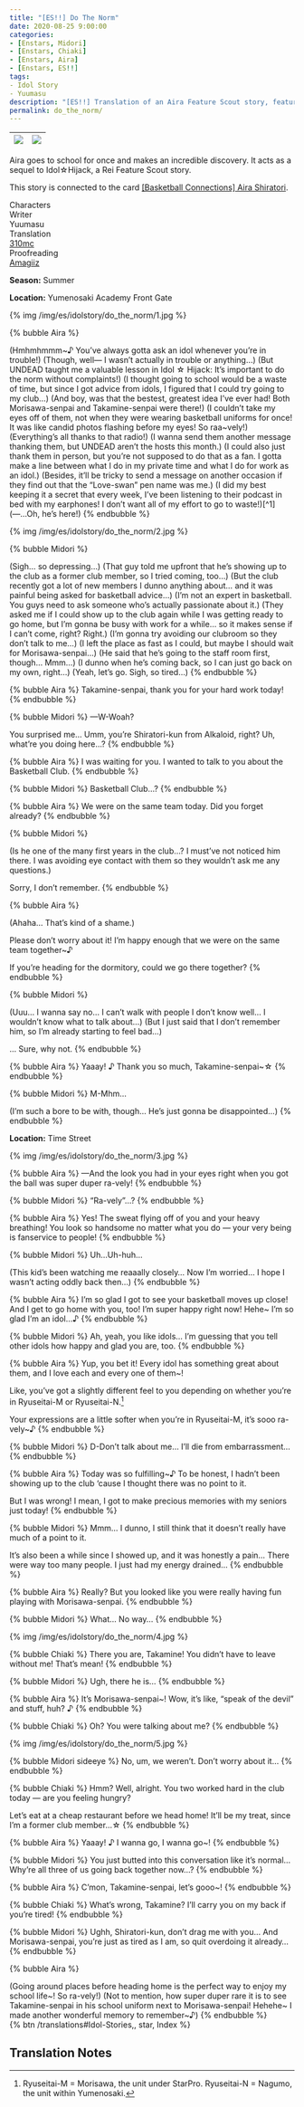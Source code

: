 ```yaml
---
title: "[ES!!] Do The Norm"
date: 2020-08-25 9:00:00
categories:
- [Enstars, Midori]
- [Enstars, Chiaki]
- [Enstars, Aira]
- [Enstars, ES!!]
tags:
- Idol Story
- Yuumasu
description: "[ES!!] Translation of an Aira Feature Scout story, featuring Midori and Chiaki. Aira goes to school for once and makes an incredible discovery."
permalink: do_the_norm/
---
```

![](https://static.wikia.nocookie.net/ensemble-stars/images/8/8a/%28Basketball_Connections%29_Aira_Shiratori_M.png)|![](https://static.wikia.nocookie.net/ensemble-stars/images/1/1f/%28Basketball_Connections%29_Aira_Shiratori_M_Bloomed.png)
:-:|:-:

Aira goes to school for once and makes an incredible discovery. It acts as a sequel to Idol☆Hijack, a Rei Feature Scout story.

This story is connected to the card [[Basketball Connections] Aira Shiratori](https://ensemble-stars.fandom.com/wiki/(Basketball_Connections)_Aira_Shiratori).

<div class="three-wrapper" style="--storyColor:#965e7d;--storyColor-rgb:150,94,125;--storyColor-h:326.8;--storyColor-s: 23%;--storyColor-l:47.8%;">
    <div class="info-area">
        <div class="info">
            <div class="info-item characters">
                <div class="label">
                    Characters
                </div>
                <div class="value">
								<a href="/categories/Enstars/Chiaki" character="Chiaki"></a>
								<a href="/categories/Enstars/Midori" character="Midori"></a>
		            <a href="/categories/Enstars/Aira" character="Aira"></a>
                </div>
            </div>
            <div class="info-item one">
                <div class="label">
                    Writer
                </div>
                <div class="value">
                    Yuumasu
                </div>
            </div>
            <div class="info-item two">
                <div class="label">
                    Translation
                </div>
                <div class="value">
                    <a href="/about">310mc</a>
                </div>
            </div>
            <div class="info-item three">
                <div class="label">
                   Proofreading
                </div>
                <div class="value">
                    <a href="https://ensemble-stars.fandom.com/wiki/User:Amagiiz">Amagiiz</a>
                </div>
            </div>
        </div>
    </div>
</div>

<!-- more -->

<div class="msr-season summer">
    <p><span><b>Season:</b> Summer</span></p>
</div>

<div class="msr-location">
    <p><span><b>Location:</b> Yumenosaki Academy Front Gate</span></p>
</div>

{% img /img/es/idolstory/do_the_norm/1.jpg %}

{% bubble Aira %}
<th>(Hmhmhmmm~♪ You’ve always gotta ask an idol whenever you’re in trouble!)</th>

<th>(Though, well— I wasn’t actually in trouble or anything…)</th>

<th>(But UNDEAD taught me a valuable lesson in Idol ☆ Hijack: It’s important to do the norm without complaints!)</th>

<th>(I thought going to school would be a waste of time, but since I got advice from idols, I figured that I could try going to my club…)</th>

<th>(And boy, was that the bestest, greatest idea I’ve ever had! Both Morisawa-senpai and Takamine-senpai were there!)</th>

<th>(I couldn’t take my eyes off of them, not when they were wearing basketball uniforms for once! It was like candid photos flashing before my eyes! So raa~vely!)</th>

<th>(Everything’s all thanks to that radio!)</th>

<th>(I wanna send them another message thanking them, but UNDEAD aren’t the hosts this month.)</th>

<th>(I could also just thank them in person, but you’re not supposed to do that as a fan. I gotta make a line between what I do in my private time and what I do for work as an idol.)</th>

<th>(Besides, it’ll be tricky to send a message on another occasion if they find out that the “Love-swan” pen name was me.)</th>

<th>(I did my best keeping it a secret that every week, I’ve been listening to their podcast in bed with my earphones! I don’t want all of my effort to go to waste!)</th>[^1]

<th>(—…Oh, he’s here!)</th>
{% endbubble %}

{% img /img/es/idolstory/do_the_norm/2.jpg %}

{% bubble Midori %}
<th>(Sigh… so depressing…)</th>

<th>(That guy told me upfront that he’s showing up to the club as a former club member, so I tried coming, too…)</th>

<th>(But the club recently got a lot of new members I dunno anything about… and it was painful being asked for basketball advice…)</th>

<th>(I’m not an expert in basketball. You guys need to ask someone who’s actually passionate about it.)</th>

<th>(They asked me if I could show up to the club again while I was getting ready to go home, but I’m gonna be busy with work for a while… so it makes sense if I can’t come, right? Right.)</th>

<th>(I’m gonna try avoiding our clubroom so they don’t talk to me…)</th>

<th>(I left the place as fast as I could, but maybe I should wait for Morisawa-senpai…)</th>

<th>(He said that he’s going to the staff room first, though… Mmm…)</th>

<th>(I dunno when he’s coming back, so I can just go back on my own, right…)</th>

<th>(Yeah, let’s go. Sigh, so tired…)</th>
{% endbubble %}

{% bubble Aira %}
Takamine-senpai, thank you for your hard work today!
{% endbubble %}

{% bubble Midori %}
—W-Woah?

You surprised me… Umm, you’re Shiratori-kun from Alkaloid, right? Uh, what’re you doing here…?
{% endbubble %}

{% bubble Aira %}
I was waiting for you. I wanted to talk to you about the Basketball Club.
{% endbubble %}

{% bubble Midori %}
Basketball Club…?
{% endbubble %}

{% bubble Aira %}
We were on the same team today. Did you forget already?
{% endbubble %}

{% bubble Midori %}
<th>(Is he one of the many first years in the club…? I must’ve not noticed him there. I was avoiding eye contact with them so they wouldn’t ask me any questions.)</th>

Sorry, I don’t remember.
{% endbubble %}

{% bubble Aira %}
<th>(Ahaha… That’s kind of a shame.)</th>

Please don’t worry about it! I’m happy enough that we were on the same team together~♪

If you’re heading for the dormitory, could we go there together?
{% endbubble %}

{% bubble Midori %}
<th>(Uuu… I wanna say no… I can’t walk with people I don’t know well… I wouldn’t know what to talk about…)</th>

<th>(But I just said that I don’t remember him, so I’m already starting to feel bad…)</th>

… Sure, why not.
{% endbubble %}

{% bubble Aira %}
Yaaay! ♪ Thank you so much, Takamine-senpai~☆
{% endbubble %}

{% bubble Midori %}
M-Mhm…

<th>(I’m such a bore to be with, though… He’s just gonna be disappointed…)</th>
{% endbubble %}

<div class="msr-location">
    <p><span><b>Location:</b> Time Street</span></p>
</div>

{% img /img/es/idolstory/do_the_norm/3.jpg %}

{% bubble Aira %}
—And the look you had in your eyes right when you got the ball was super duper ra-vely!
{% endbubble %}

{% bubble Midori %}
“Ra-vely”…?
{% endbubble %}

{% bubble Aira %}
Yes! The sweat flying off of you and your heavy breathing! You look so handsome no matter what you do — your very being is fanservice to people!
{% endbubble %}

{% bubble Midori %}
Uh…Uh-huh…

<th>(This kid’s been watching me reaaally closely… Now I’m worried… I hope I wasn’t acting oddly back then…)</th>
{% endbubble %}

{% bubble Aira %}
I’m so glad I got to see your basketball moves up close! And I get to go home with you, too! I’m super happy right now! Hehe~ I’m so glad I’m an idol…♪
{% endbubble %}

{% bubble Midori %}
Ah, yeah, you like idols… I’m guessing that you tell other idols how happy and glad you are, too.
{% endbubble %}

{% bubble Aira %}
Yup, you bet it! Every idol has something great about them, and I love each and every one of them~!

Like, you’ve got a slightly different feel to you depending on whether you’re in Ryuseitai-M or Ryuseitai-N.[^2]

Your expressions are a little softer when you’re in Ryuseitai-M, it’s sooo ra-vely~♪
{% endbubble %}

{% bubble Midori %}
D-Don’t talk about me… I’ll die from embarrassment…
{% endbubble %}

{% bubble Aira %}
Today was so fulfilling~♪ To be honest, I hadn’t been showing up to the club ‘cause I thought there was no point to it.

But I was wrong! I mean, I got to make precious memories with my seniors just today!
{% endbubble %}

{% bubble Midori %}
Mmm… I dunno, I still think that it doesn’t really have much of a point to it.

It’s also been a while since I showed up, and it was honestly a pain… There were way too many people. I just had my energy drained…
{% endbubble %}

{% bubble Aira %}
Really? But you looked like you were really having fun playing with Morisawa-senpai.
{% endbubble %}

{% bubble Midori %}
What… No way…
{% endbubble %}

{% img /img/es/idolstory/do_the_norm/4.jpg %}

{% bubble Chiaki %}
There you are, Takamine! You didn’t have to leave without me! That’s mean!
{% endbubble %}

{% bubble Midori %}
Ugh, there he is…
{% endbubble %}

{% bubble Aira %}
It’s Morisawa-senpai~! Wow, it’s like, “speak of the devil” and stuff, huh? ♪
{% endbubble %}

{% bubble Chiaki %}
Oh? You were talking about me?
{% endbubble %}

{% img /img/es/idolstory/do_the_norm/5.jpg %}

{% bubble Midori sideeye %}
No, um, we weren’t. Don’t worry about it…
{% endbubble %}

{% bubble Chiaki %}
Hmm? Well, alright. You two worked hard in the club today — are you feeling hungry?

Let’s eat at a cheap restaurant before we head home! It’ll be my treat, since I’m a former club member…☆
{% endbubble %}

{% bubble Aira %}
Yaaay! ♪ I wanna go, I wanna go~!
{% endbubble %}

{% bubble Midori %}
You just butted into this conversation like it’s normal… Why’re all three of us going back together now…?
{% endbubble %}

{% bubble Aira %}
C’mon, Takamine-senpai, let’s gooo~!
{% endbubble %}

{% bubble Chiaki %}
What’s wrong, Takamine? I’ll carry you on my back if you’re tired!
{% endbubble %}

{% bubble Midori %}
Ughh, Shiratori-kun, don’t drag me with you… And Morisawa-senpai, you’re just as tired as I am, so quit overdoing it already…
{% endbubble %}

{% bubble Aira %}
<th>(Going around places before heading home is the perfect way to enjoy my school life~! So ra-vely!)</th>

<th>(Not to mention, how super duper rare it is to see Takamine-senpai in his school uniform next to Morisawa-senpai! Hehehe~ I made another wonderful memory to remember~♪)</th>
{% endbubble %}

<div toc>{% btn /translations#Idol-Stories,, star, Index %}</div>

## Translation Notes
[^1]: Aira is roommates with Rei and Eichi post-main story, so that might be the reason why.

[^2]: Ryuseitai-M = Morisawa, the unit under StarPro. Ryuseitai-N = Nagumo, the unit within Yumenosaki.
